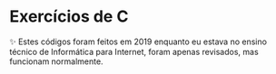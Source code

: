 # Exercícios de C

✨ Estes códigos foram feitos em 2019 enquanto eu estava no ensino técnico de Informática para Internet, foram apenas revisados, mas funcionam normalmente.  
